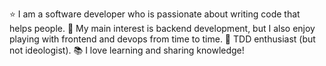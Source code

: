 ⭐ I am a software developer who is passionate about writing code that helps people.
🔧 My main interest is backend development, but I also enjoy playing with frontend and devops from time to time.
🐢 TDD enthusiast (but not ideologist).
📚 I love learning and sharing knowledge!
<!---
EllyKiplaa/EllyKiplaa is a ✨ special ✨ repository because its `README.md` (this file) appears on your GitHub profile.
You can click the Preview link to take a look at your changes.
--->
